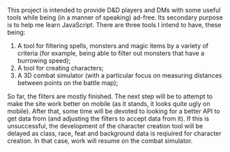 This project is intended to provide D&D players and DMs with some useful tools while being (in a manner of speaking) ad-free. Its secondary purpose is to help me learn JavaScript. There are three tools I intend to have, these being:

1. A tool for filtering spells, monsters and magic items by a variety of criteria (for example, being able to filter out monsters that have a burrowing speed);
2. A tool for creating characters;
3. A 3D combat simulator (with a particular focus on measuring distances between points on the battle map);

So far, the filters are mostly finished. The next step will be to attempt to make the site work better on mobile (as it stands, it looks quite ugly on mobile). After that, some time will be devoted to looking for a better API to get data from (and adjusting the filters to accept data from it). If this is unsuccessful, the development of the character creation tool will be delayed as class, race, feat and background data is reqiuired for character creation. In that case, work will resume on the combat simulator.
